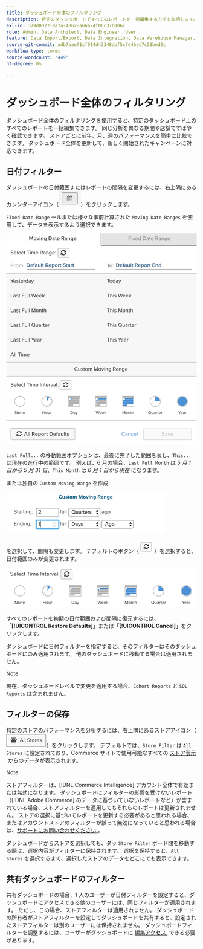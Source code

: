 ```yaml
---
title: ダッシュボード全体のフィルタリング
description: 特定のダッシュボードですべてのレポートを一括編集する方法を説明します。
exl-id: 379d0027-8a7a-4062-a66a-4f06c37b806c
role: Admin, Data Architect, Data Engineer, User
feature: Data Import/Export, Data Integration, Data Warehouse Manager, Commerce Tables
source-git-commit: adb7aaef1cf914d43348abf5c7e4bec7c51bed0c
workflow-type: tm+mt
source-wordcount: '449'
ht-degree: 0%

---
```


# ダッシュボード全体のフィルタリング

ダッシュボード全体のフィルタリングを使用すると、特定のダッシュボード上のすべてのレポートを一括編集できます。 同じ分析を異なる期間や店舗ですばやく確認できます。 ストアごとに前年、月、週のパフォーマンスを簡単に比較できます。 ダッシュボード全体を更新して、新しく開始されたキャンペーンに対応できます。

## 日付フィルター

ダッシュボードの日付範囲またはレポートの間隔を変更するには、右上隅にあるカレンダーアイコン（![calendar](../../assets/calendar-button.png)）をクリックします。

`Fixed Date Range` ールまたは様々な事前計算された `Moving Date Ranges` を使用して、データを表示するよう選択できます。

![&#x200B; 日付範囲の移動 &#x200B;](../../assets/moving_date_ranges.png)

`Last Full...` の移動範囲オプションは、最後に完了した範囲を表し、`This...` は現在の進行中の範囲です。 例えば、6 月の場合、`Last Full Month` は _5 月 1 日から 5 月 31 日_、`This Month` は _6 月 1 日から現在_ になります。

または独自の `Custom Moving Range` を作成\:

![&#x200B; カスタム移動範囲 &#x200B;](../../assets/custom-moving-range.png)

を選択して、間隔も変更します。 デフォルトのボタン（![&#x200B; 時間間隔のデフォルト &#x200B;](../../assets/time_interval_default.png)）を選択すると、日付範囲のみが変更されます。

![&#x200B; 時間間隔 &#x200B;](../../assets/time_interval.png)

すべてのレポートを初期の日付範囲および間隔に復元するには、「**[!UICONTROL Restore Defaults]**」または「**[!UICONTROL Cancel]**」をクリックします。

ダッシュボードに日付フィルターを指定すると、そのフィルターはそのダッシュボードにのみ適用されます。 他のダッシュボードに移動する場合は適用されません。

>[!NOTE]
>
>現在、ダッシュボードレベルで変更を適用する場合、`Cohort Reports` と `SQL Reports` は含まれません。

## フィルターの保存

特定のストアのパフォーマンスを分析するには、右上隅にあるストアアイコン（![&#x200B; ストアフィルター &#x200B;](../../assets/store-filter.png)）をクリックします。 デフォルトでは、`Store Filter` は `All Stores` に設定されており、Commerce サイトで使用可能なすべての [&#x200B; ストア表示 &#x200B;](https://experienceleague.adobe.com/docs/commerce-admin/stores-sales/site-store/store-views.html?lang=ja) からのデータが表示されます。

>[!NOTE]
>
>ストアフィルターは、[!DNL Commerce Intelligence] アカウント全体で有効または無効になります。 ダッシュボードにフィルターの影響を受けないレポート（[!DNL Adobe Commerce] のデータに基づいていないレポートなど）が含まれている場合、ストアフィルターを適用してもそれらのレポートは更新されません。 ストアの選択に基づいてレポートを更新する必要があると思われる場合、またはアカウントストアのフィルターが誤って無効になっていると思われる場合は、[&#x200B; サポートにお問い合わせください &#x200B;](https://experienceleague.adobe.com/docs/commerce-knowledge-base/kb/troubleshooting/miscellaneous/mbi-service-policies.html?lang=ja)。

ダッシュボードからストアを選択しても、ダッ `Store Filter` ボード間を移動する際は、選択内容がフィルターに保持されます。 選択を保持すると、`All Stores` を選択するまで、選択したストアのデータをどこにでも表示できます。

## 共有ダッシュボードのフィルター

共有ダッシュボードの場合、1 人のユーザーが日付フィルターを設定すると、ダッシュボードにアクセスできる他のユーザーには、同じフィルターが適用されます。 ただし、この場合、ストアフィルターは適用されません。 ダッシュボードの所有者がストアフィルターを設定してダッシュボードを共有すると、設定されたストアフィルターは別のユーザーには保持されません。 ダッシュボードフィルターを調整するには、ユーザーがダッシュボードに [&#x200B; 編集アクセス &#x200B;](../../data-user/dashboards/share-dashboard-with-users.md) できる必要があります。
